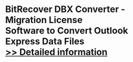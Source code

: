 # BitRecover DBX Converter - Migration License<br />Software to Convert Outlook Express Data Files<br />[>> Detailed information](https://secure.shareit.com/shareit/product.html?productid=300909149&affiliateid=200057808)